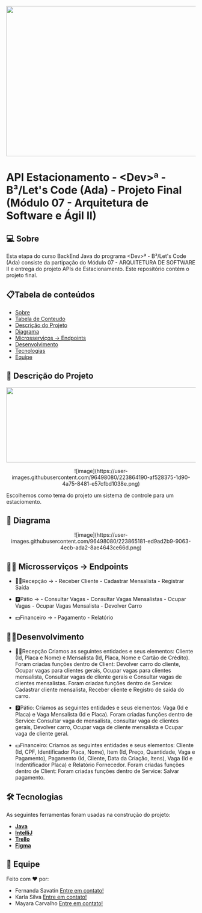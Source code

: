 <p align="center">
  <img width="800" height="400" src="https://img.freepik.com/vetores-gratis/composicao-da-vista-superior-do-estacionamento-com-cenario-ao-ar-livre-com-arvores-verdes-e-asfalto-marcado-com-carros_1284-55560.jpg?w=740&t=st=1678313200~exp=1678313800~hmac=fa8870265ec5e0e4a3af92ce732e65b2ed196f37a67140655d543401a51caaf8">
</p>

# API Estacionamento - \<Dev>ª - B³/Let's Code (Ada) - Projeto Final (Módulo 07 - Arquitetura de Software e Ágil II)
 
## 💻 Sobre
Esta etapa do curso BackEnd Java do programa \<Dev>ª - B³/Let's Code (Ada) consiste da partipação do Módulo 07 - ARQUITETURA DE SOFTWARE II e entrega do projeto APIs de Estacionamento. Este repositório contém o projeto final.


## 📋Tabela de conteúdos
<!--ts-->
   * [Sobre](https://github.com/Karla-Silva/recepcao/blob/master/README.md#-sobre)
   * [Tabela de Conteudo](https://github.com/Karla-Silva/recepcao/blob/master/README.md#tabela-de-conte%C3%BAdos)
   * [Descrição do Projeto](https://github.com/Karla-Silva/recepcao/blob/master/README.md#-descri%C3%A7%C3%A3o-do-projeto)
   * [Diagrama](https://github.com/Karla-Silva/recepcao/blob/master/README.md#-diagrama)
   * [Microsserviços -> Endpoints](https://github.com/Karla-Silva/recepcao/blob/master/README.md#-microsservi%C3%A7os---endpoints)
   * [Desenvolvimento](https://github.com/Karla-Silva/recepcao/blob/master/README.md#desenvolvimento)
   * [Tecnologias](https://github.com/Karla-Silva/recepcao/blob/master/README.md#-tecnologias)
   * [Equipe](https://github.com/Karla-Silva/recepcao/blob/master/README.md#-equipe)
<!--te-->


## 🧾 Descrição do Projeto
  
  <p align="center">
  <img width="1200" height="200" src="https://ada-site-frontend.s3.sa-east-1.amazonaws.com/home/header-logo.svg">
</p>
  
   <p align="center">
 ![image](https://user-images.githubusercontent.com/96498080/223864190-af528375-1d90-4a75-8481-e57cfbd1038e.png)
 </p>
 
 Escolhemos como tema do projeto um sistema de controle para um estaciomento. 

  
## 🔀 Diagrama

 <p align="center">
![image](https://user-images.githubusercontent.com/96498080/223865181-ed9ad2b9-9063-4ecb-ada2-8ae4643ce66d.png)
</p>

## 👩‍🏫 Microsserviços -> Endpoints
  * 👩‍💼Recepção -> 
                    - Receber Cliente
                    - Cadastrar Mensalista
                    - Registrar Saída
                  
  * 🅿️Pátio ->
                    - Consultar Vagas
                    - Consultar Vagas Mensalistas
                    - Ocupar Vagas
                    - Ocupar Vagas Mensalista
                    - Devolver Carro
                  
  * 💵Financeiro ->
                    - Pagamento
                    - Relatório
                   
 
## 👩‍💻Desenvolvimento
   
  * 👩‍💼Recepção
    Criamos as seguintes entidades e seus elementos: Cliente (Id, Placa e Nome) e Mensalista (Id, Placa, Nome e Cartão de Crédito).
    Foram criadas funções dentro de Client: Devolver carro do cliente, Ocupar vagas para clientes gerais, Ocupar vagas para clientes mensalista, Consultar vagas de cliente gerais e Consultar vagas de clientes mensalistas.
    Foram criadas funções dentro de Service: Cadastrar cliente mensalista, Receber cliente e Registro de saída do carro.
    
  * 🅿️Pátio:
    Criamos as seguintes entidades e seus elementos: Vaga (Id e Placa) e Vaga Mensalista (Id e Placa).
    Foram criadas funções dentro de Service: Consultar vaga de mensalista, consultar vaga de clientes gerais, Devolver carro, Ocupar vaga de cliente mensalista e Ocupar vaga de cliente geral.
    
  * 💵Financeiro:
    Criamos as seguintes entidades e seus elementos: Cliente (Id, CPF, Identificador Placa, Nome), Item (Id, Preço, Quantidade, Vaga e Pagamento), Pagamento (Id, Cliente, Data da Criação, Itens), Vaga (Id e Indentificador Placa) e Relatório Fornecedor.
    Foram criadas funções dentro de Client: 
    Foram criadas funções dentro de Service: Salvar pagamento.
    
    
 
## 🛠 Tecnologias
As seguintes ferramentas foram usadas na construção do projeto:
* **[Java](https://www.java.com/pt-BR/)**
* **[IntelliJ](https://www.jetbrains.com/pt-br/idea/download/#section=windows)**
* **[Trello](https://trello.com/b/Xk50BrK2/projeto-java)**
* **[Figma](https://www.figma.com/)**

## 📝 Equipe
Feito com ❤️ por: <br>
 * Fernanda Savatin [Entre em contato!](https://www.linkedin.com/in/fernanda-savatin/)
 * Karla Silva [Entre em contato!](https://www.linkedin.com/in/karla-de-morais-silva-821296165/)
 * Mayara Carvalho [Entre em contato!](https://www.linkedin.com/in/mayara-carvalho-a68988250/)
